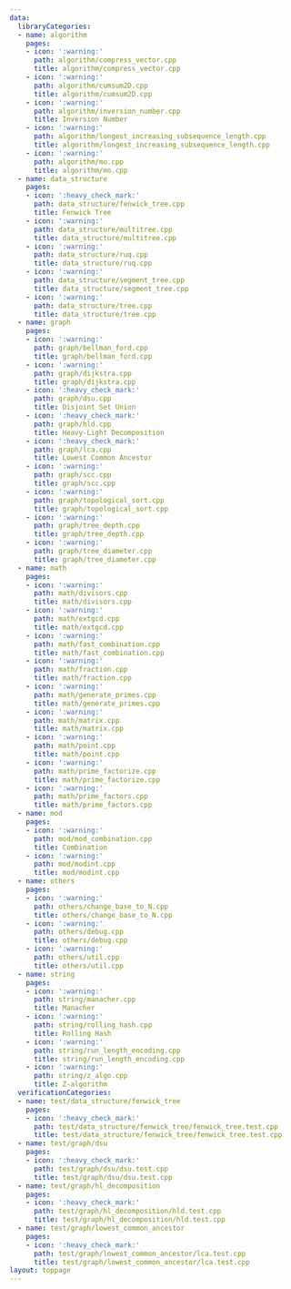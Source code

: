 ```yaml
---
data:
  libraryCategories:
  - name: algorithm
    pages:
    - icon: ':warning:'
      path: algorithm/compress_vector.cpp
      title: algorithm/compress_vector.cpp
    - icon: ':warning:'
      path: algorithm/cumsum2D.cpp
      title: algorithm/cumsum2D.cpp
    - icon: ':warning:'
      path: algorithm/inversion_number.cpp
      title: Inversion Number
    - icon: ':warning:'
      path: algorithm/longest_increasing_subsequence_length.cpp
      title: algorithm/longest_increasing_subsequence_length.cpp
    - icon: ':warning:'
      path: algorithm/mo.cpp
      title: algorithm/mo.cpp
  - name: data_structure
    pages:
    - icon: ':heavy_check_mark:'
      path: data_structure/fenwick_tree.cpp
      title: Fenwick Tree
    - icon: ':warning:'
      path: data_structure/multitree.cpp
      title: data_structure/multitree.cpp
    - icon: ':warning:'
      path: data_structure/ruq.cpp
      title: data_structure/ruq.cpp
    - icon: ':warning:'
      path: data_structure/segment_tree.cpp
      title: data_structure/segment_tree.cpp
    - icon: ':warning:'
      path: data_structure/tree.cpp
      title: data_structure/tree.cpp
  - name: graph
    pages:
    - icon: ':warning:'
      path: graph/bellman_ford.cpp
      title: graph/bellman_ford.cpp
    - icon: ':warning:'
      path: graph/dijkstra.cpp
      title: graph/dijkstra.cpp
    - icon: ':heavy_check_mark:'
      path: graph/dsu.cpp
      title: Disjoint Set Union
    - icon: ':heavy_check_mark:'
      path: graph/hld.cpp
      title: Heavy-Light Decomposition
    - icon: ':heavy_check_mark:'
      path: graph/lca.cpp
      title: Lowest Common Ancestor
    - icon: ':warning:'
      path: graph/scc.cpp
      title: graph/scc.cpp
    - icon: ':warning:'
      path: graph/topological_sort.cpp
      title: graph/topological_sort.cpp
    - icon: ':warning:'
      path: graph/tree_depth.cpp
      title: graph/tree_depth.cpp
    - icon: ':warning:'
      path: graph/tree_diameter.cpp
      title: graph/tree_diameter.cpp
  - name: math
    pages:
    - icon: ':warning:'
      path: math/divisors.cpp
      title: math/divisors.cpp
    - icon: ':warning:'
      path: math/extgcd.cpp
      title: math/extgcd.cpp
    - icon: ':warning:'
      path: math/fast_combination.cpp
      title: math/fast_combination.cpp
    - icon: ':warning:'
      path: math/fraction.cpp
      title: math/fraction.cpp
    - icon: ':warning:'
      path: math/generate_primes.cpp
      title: math/generate_primes.cpp
    - icon: ':warning:'
      path: math/matrix.cpp
      title: math/matrix.cpp
    - icon: ':warning:'
      path: math/point.cpp
      title: math/point.cpp
    - icon: ':warning:'
      path: math/prime_factorize.cpp
      title: math/prime_factorize.cpp
    - icon: ':warning:'
      path: math/prime_factors.cpp
      title: math/prime_factors.cpp
  - name: mod
    pages:
    - icon: ':warning:'
      path: mod/mod_combination.cpp
      title: Combination
    - icon: ':warning:'
      path: mod/modint.cpp
      title: mod/modint.cpp
  - name: others
    pages:
    - icon: ':warning:'
      path: others/change_base_to_N.cpp
      title: others/change_base_to_N.cpp
    - icon: ':warning:'
      path: others/debug.cpp
      title: others/debug.cpp
    - icon: ':warning:'
      path: others/util.cpp
      title: others/util.cpp
  - name: string
    pages:
    - icon: ':warning:'
      path: string/manacher.cpp
      title: Manacher
    - icon: ':warning:'
      path: string/rolling_hash.cpp
      title: Rolling Hash
    - icon: ':warning:'
      path: string/run_length_encoding.cpp
      title: string/run_length_encoding.cpp
    - icon: ':warning:'
      path: string/z_algo.cpp
      title: Z-algorithm
  verificationCategories:
  - name: test/data_structure/fenwick_tree
    pages:
    - icon: ':heavy_check_mark:'
      path: test/data_structure/fenwick_tree/fenwick_tree.test.cpp
      title: test/data_structure/fenwick_tree/fenwick_tree.test.cpp
  - name: test/graph/dsu
    pages:
    - icon: ':heavy_check_mark:'
      path: test/graph/dsu/dsu.test.cpp
      title: test/graph/dsu/dsu.test.cpp
  - name: test/graph/hl_decomposition
    pages:
    - icon: ':heavy_check_mark:'
      path: test/graph/hl_decomposition/hld.test.cpp
      title: test/graph/hl_decomposition/hld.test.cpp
  - name: test/graph/lowest_common_ancestor
    pages:
    - icon: ':heavy_check_mark:'
      path: test/graph/lowest_common_ancestor/lca.test.cpp
      title: test/graph/lowest_common_ancestor/lca.test.cpp
layout: toppage
---
```

